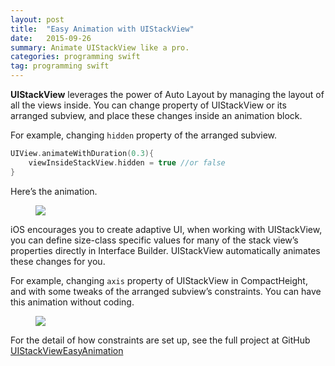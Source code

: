 ```yaml
---
layout: post
title:  "Easy Animation with UIStackView"
date:   2015-09-26
summary: Animate UIStackView like a pro.
categories: programming swift
tag: programming swift
---
```


**UIStackView** leverages the power of Auto Layout by managing the layout of all the views inside. You can change property of UIStackView or its arranged subview, and place these changes inside an animation block.

For example, changing `hidden` property of the arranged subview.

```swift
UIView.animateWithDuration(0.3){
    viewInsideStackView.hidden = true //or false
}
```

Here’s the animation.

<figure class="center"><img src="{{ site.baseurl }}/images/easy-animation-with-ui-stack-view-1.gif"/></figure>

iOS encourages you to create adaptive UI, when working with UIStackView, you can define size-class specific values for many of the stack view’s properties directly in Interface Builder. UIStackView automatically animates these changes for you.

For example, changing `axis` property of UIStackView in CompactHeight, and with some tweaks of the arranged subview’s constraints. You can have this animation without coding.

<figure class="center"><img src="{{ site.baseurl }}/images/easy-animation-with-ui-stack-view-2.gif"/></figure>

For the detail of how constraints are set up, see the full project at GitHub [UIStackViewEasyAnimation](https://github.com/nRewik/UIStackViewEasyAnimation)